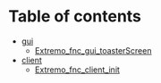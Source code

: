 # Table of contents

* [gui](README.md)
  * [Extremo\_fnc\_gui\_toasterScreen](gui/extremo\_fnc\_gui\_toasterscreen.md)
* [client](readme-1/README.md)
  * [Extremo\_fnc\_client\_init](readme-1/extremo\_fnc\_client\_init.md)
